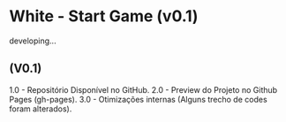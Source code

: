 # **White - Start Game (v0.1)**
developing...

## (V0.1)

1.0 - Repositório Disponível no GitHub.
2.0 - Preview do Projeto no Github Pages (gh-pages).
3.0 - Otimizações internas (Alguns trecho de codes foram alterados).